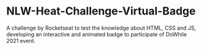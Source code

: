 # NLW-Heat-Challenge-Virtual-Badge
A challenge by Rocketseat to test the knowledge about HTML, CSS and JS, developing an interactive and animated badge to participate of DoWhile 2021 event.
